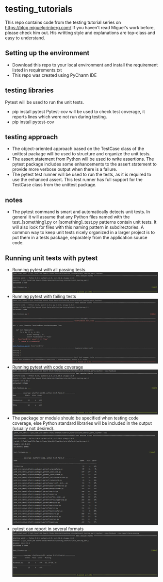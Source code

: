 # testing_tutorials
This repo contains code from the testing tutorial series on https://blog.miguelgrinberg.com/
If you haven't read Miguel's work before, please check him out.  His writting style and explanations are top-class and easy to understand.

## Setting up the environment
- Download this repo to your local environment and install the requirement listed in requirements.txt
- This repo was created using PyCharm IDE

## testing libraries
Pytest will be used to run the unit tests.
- pip install pytest
Pytest-cov will be used to check test coverage, it reports lines which were not run during testing.
- pip install pytest-cov

## testing approach
- The object-oriented approach based on the TestCase class of the unittest package will be used to structure and organize the unit tests.
- The assert statement from Python will be used to write assertions. The pytest package includes some enhancements to the assert statement to provide more verbose output when 
there is a failure.
- The pytest test runner will be used to run the tests, as it is required to use the enhanced assert. This test runner has full support for the TestCase class from the unittest 
package.

## notes
- The pytest command is smart and automatically detects unit tests. In general it will assume that any Python files named with the test_[something].py or [something]_test.py 
patterns contain unit tests. It will also look for files with this naming pattern in subdirectories. A common way to keep unit tests nicely organized in a larger project is to 
put them in a tests package, separately from the application source code.

## Running unit tests with pytest
- Running pytest with all passing tests
![image](https://github.com/justinbourb/testing_tutorials/blob/master/unit_testing_part_1/images/pytest_passing%20test.JPG)
- Running pytest with failing tests
![image](https://github.com/justinbourb/testing_tutorials/blob/master/unit_testing_part_1/images/pytest_failing_test.JPG)
- Running pytest with code coverage
![image](https://github.com/justinbourb/testing_tutorials/blob/master/unit_testing_part_1/images/pytest_test_coverage.JPG)
- The package or module should be specified when testing code coverage, else Python standard libraries will be included in the output (usually not desired).
![image](https://github.com/justinbourb/testing_tutorials/blob/master/unit_testing_part_1/images/pytest_test_coverage_unspecified.JPG)
- pytest can report in several formats
![image](https://github.com/justinbourb/testing_tutorials/blob/master/unit_testing_part_1/images/pytest_test_coverage_report_missing.JPG)


